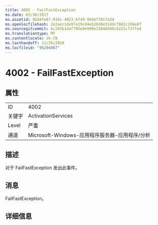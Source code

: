 ```yaml
---
title: 4002 - FailFastException
ms.date: 03/30/2017
ms.assetid: 8b84fe87-916c-4923-bf49-9b6bf391fa34
ms.openlocfilehash: 2e2aec1de97e19cd4e526d8e5149c7882c104e8f
ms.sourcegitcommit: bc293b14af795e0e999e3304dd40c0222cf2ffe4
ms.translationtype: MT
ms.contentlocale: zh-CN
ms.lasthandoff: 11/26/2020
ms.locfileid: "96294087"
---
```

# <a name="4002---failfastexception"></a>4002 - FailFastException

## <a name="properties"></a>属性  
  
|||  
|-|-|  
|ID|4002|  
|关键字|ActivationServices|  
|Level|严重|  
|通道|Microsoft-Windows-应用程序服务器-应用程序/分析|  
  
## <a name="description"></a>描述  

 对于 FailFastException 发出此事件。  
  
## <a name="message"></a>消息  

 FailFastException。  
  
## <a name="details"></a>详细信息
